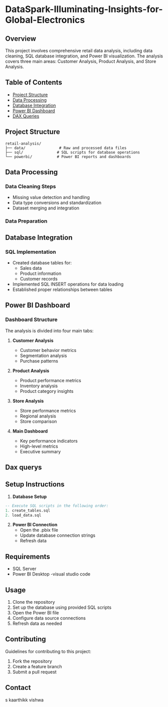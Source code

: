 # DataSpark-Illuminating-Insights-for-Global-Electronics

## Overview
This project involves comprehensive retail data analysis, including data cleaning, SQL database integration, and Power BI visualization. The analysis covers three main areas: Customer Analysis, Product Analysis, and Store Analysis.

## Table of Contents
- [Project Structure](#project-structure)
- [Data Processing](#data-processing)
- [Database Integration](#database-integration)
- [Power BI Dashboard](#power-bi-dashboard)
- [DAX Queries](#dax-queries)

## Project Structure
```
retail-analysis/
├── data/               # Raw and processed data files
├── sql/               # SQL scripts for database operations
└── powerbi/           # Power BI reports and dashboards
```

## Data Processing
### Data Cleaning Steps
- Missing value detection and handling
- Data type conversions and standardization
- Dataset merging and integration

### Data Preparation


## Database Integration
### SQL Implementation
- Created database tables for:
  - Sales data
  - Product information
  - Customer records
- Implemented SQL INSERT operations for data loading
- Established proper relationships between tables

## Power BI Dashboard
### Dashboard Structure
The analysis is divided into four main tabs:
1. **Customer Analysis**
   - Customer behavior metrics
   - Segmentation analysis
   - Purchase patterns

2. **Product Analysis**
   - Product performance metrics
   - Inventory analysis
   - Product category insights

3. **Store Analysis**
   - Store performance metrics
   - Regional analysis
   - Store comparison

4. **Main Dashboard**
   - Key performance indicators
   - High-level metrics
   - Executive summary
## Dax querys

## Setup Instructions
1. **Database Setup**
```sql
-- Execute SQL scripts in the following order:
1. create_tables.sql
2. load_data.sql
```

2. **Power BI Connection**
   - Open the .pbix file
   - Update database connection strings
   - Refresh data

## Requirements
- SQL Server
- Power BI Desktop
-visual studio code

## Usage
1. Clone the repository
2. Set up the database using provided SQL scripts
3. Open the Power BI file
4. Configure data source connections
5. Refresh data as needed

## Contributing
Guidelines for contributing to this project:
1. Fork the repository
2. Create a feature branch
3. Submit a pull request

## Contact
s kaarthikk vishwa
